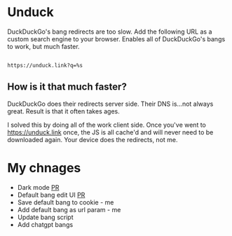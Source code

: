 # Unduck

  

DuckDuckGo's bang redirects are too slow. Add the following URL as a custom search engine to your browser. Enables all of DuckDuckGo's bangs to work, but much faster.

  

```

https://unduck.link?q=%s

```

  

## How is it that much faster?

  

DuckDuckGo does their redirects server side. Their DNS is...not always great. Result is that it often takes ages.

  

I solved this by doing all of the work client side. Once you've went to https://unduck.link once, the JS is all cache'd and will never need to be downloaded again. Your device does the redirects, not me.

# My chnages

- Dark mode  [PR](https://github.com/t3dotgg/unduck/pull/13)
- Default bang edit UI [PR](https://github.com/t3dotgg/unduck/pull/47)
- Save default bang to cookie - me
- Add default bang as url param - me
- Update bang script
- Add chatgpt bangs